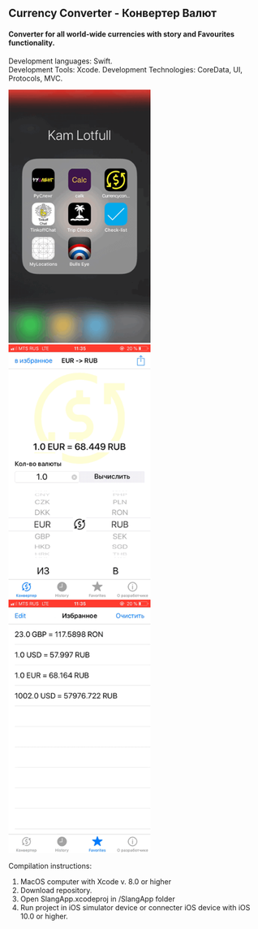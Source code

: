 **Currency Converter - Конвертер Валют**
---
#### Converter for all world-wide currencies with story and Favourites functionality.

Development languages: Swift. <br>
Development Tools: Xcode.
Development Technologies: CoreData, UI, Protocols, MVC.

<img src="https://raw.githubusercontent.com/Lotfull/CurrencyConverter/master/ScreenGifs/demo_1.GIF" alt="Currency Converter" width="280"> <img src="https://raw.githubusercontent.com/Lotfull/CurrencyConverter/master/ScreenGifs/demo_2.GIF" alt="Currency Converter" width="280"> <img src="https://raw.githubusercontent.com/Lotfull/CurrencyConverter/master/ScreenGifs/demo_3.GIF" alt="Currency Converter" width="280"> 

Compilation instructions: <br>
1. MacOS computer with Xcode v. 8.0 or higher <br>
2. Download repository. <br>
3. Open SlangApp.xcodeproj in /SlangApp folder <br>
4. Run project in iOS simulator device or connecter iOS device with iOS 10.0 or higher.


